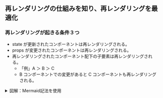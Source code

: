 ## 再レンダリングの仕組みを知り、再レンダリングを最適化

### 再レンダリングが起きる条件３つ

- state が更新されたコンポーネントは再レンダリングされる。
- props が変更されたコンポーネントは再レンダリングされる。
- 再レンダリングされたコンポーネント配下の子要素は再レンダリングされる。
  - 「例」A ＞ B ＞ C
  - B コンポーネントでの変更があると C コンポーネントも再レンダリングされる。

<details><summary>図解：Mermaid記法を使用</summary>

```mermaid
graph TD;
A[ステート変更] -->|再レンダリング| B[ステートを持つコンポーネント]
A -->|再レンダリング| C[依存する子コンポーネント]
D[プロップス変更] -->|再レンダリング| E[プロップスを受け取る子コンポーネント]
F[親コンポーネントの再レンダリング] -->|再レンダリング| G[子コンポーネント]
```

### レンダリング最適化１(memo)：コンポーネントのメモ化

### レンダリング最適化２(useCallback)：関数のメモ化

### おまけ(useMemo)：変数のメモ化
